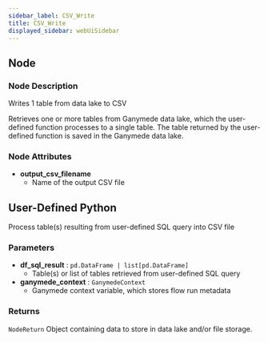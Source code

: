 ```yaml
---
sidebar_label: CSV_Write
title: CSV_Write
displayed_sidebar: webUiSidebar
---
```


## Node

### Node Description

Writes 1 table from data lake to CSV

Retrieves one or more tables from Ganymede data lake, which the user-defined function processes
to a single table.  The table returned by the user-defined function is saved in the Ganymede
data lake.

### Node Attributes

- **output_csv_filename**
  - Name of the output CSV file

## User-Defined Python

Process table(s) resulting from user-defined SQL query into CSV file

### Parameters

- **df_sql_result** : `pd.DataFrame | list[pd.DataFrame]`
    - Table(s) or list of tables retrieved from user-defined SQL query
- **ganymede_context** : `GanymedeContext`
    - Ganymede context variable, which stores flow run metadata

### Returns

`NodeReturn`
Object containing data to store in data lake and/or file storage.